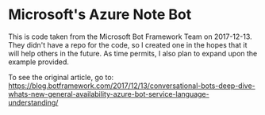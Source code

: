 # Microsoft's Azure Note Bot

This is code taken from the Microsoft Bot Framework Team on 2017-12-13.  They didn't have a repo for the code, so I created one in the hopes that it will help others in the future.  As time permits, I also plan to expand upon the example provided.

To see the original article, go to:
 https://blog.botframework.com/2017/12/13/conversational-bots-deep-dive-whats-new-general-availability-azure-bot-service-language-understanding/
